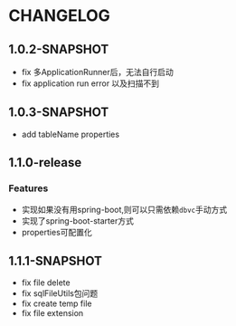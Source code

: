 # CHANGELOG
## 1.0.2-SNAPSHOT
 * fix 多ApplicationRunner后，无法自行启动
 * fix application run error 以及扫描不到
## 1.0.3-SNAPSHOT
 * add tableName properties
 
## 1.1.0-release
### Features
 * 实现如果没有用spring-boot,则可以只需依赖`dbvc`手动方式
 * 实现了spring-boot-starter方式
 * properties可配置化
 
## 1.1.1-SNAPSHOT
 * fix file delete
 * fix sqlFileUtils包问题
 * fix create temp file
 * fix file extension